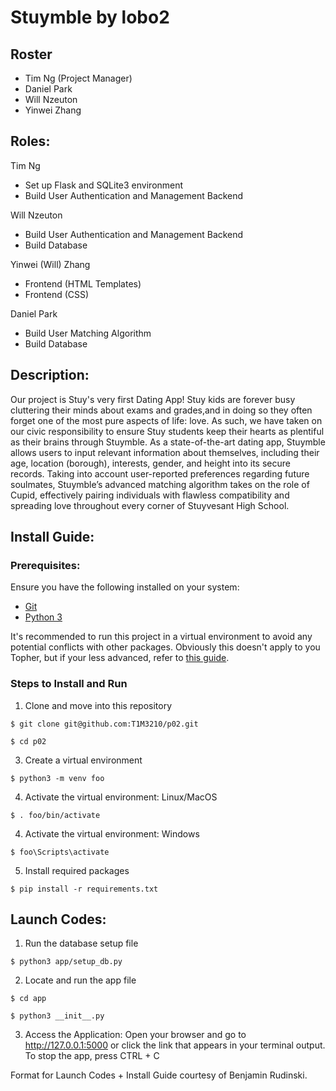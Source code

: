# Stuymble by lobo2
## Roster
- Tim Ng (Project Manager)
- Daniel Park
- Will Nzeuton
- Yinwei Zhang

## Roles:
Tim Ng 
- Set up Flask and SQLite3 environment
- Build User Authentication and Management Backend

Will Nzeuton
- Build User Authentication and Management Backend
- Build Database

Yinwei (Will) Zhang
- Frontend (HTML Templates)
- Frontend (CSS)

Daniel Park
- Build User Matching Algorithm
- Build Database

## Description:
Our project is Stuy's very first Dating App! Stuy kids are forever busy cluttering their minds about exams and grades,and in doing so they often forget one of the most pure aspects of life: love. As such, we have taken on our civic responsibility to ensure Stuy students keep their hearts as plentiful as their brains through Stuymble. As a state-of-the-art dating app, Stuymble allows users to input relevant information about themselves, including their age, location (borough), interests, gender, and height into its secure records. Taking into account user-reported preferences regarding future soulmates, Stuymble’s advanced matching algorithm takes on the role of Cupid, effectively pairing individuals with flawless compatibility and spreading love throughout every corner of Stuyvesant High School.

## Install Guide:
### Prerequisites: 
Ensure you have the following installed on your system:
- [Git](https://git-scm.com/book/en/v2/Getting-Started-Installing-Git)
- [Python 3](https://www.python.org/downloads/)

It's recommended to run this project in a virtual environment to avoid any potential conflicts with other packages. Obviously this doesn't apply to you Topher, but if your less advanced, refer to [this guide](https://novillo-cs.github.io/apcsa/tools/).

### Steps to Install and Run
1. Clone and move into this repository
```
$ git clone git@github.com:T1M3210/p02.git
```
```
$ cd p02
```
3. Create a virtual environment
```
$ python3 -m venv foo
```

4. Activate the virtual environment: Linux/MacOS
```
$ . foo/bin/activate
```
4. Activate the virtual environment: Windows
```
$ foo\Scripts\activate
```
5. Install required packages
```
$ pip install -r requirements.txt
```
## Launch Codes: 
1. Run the database setup file
``` 
$ python3 app/setup_db.py
```
2. Locate and run the app file
``` 
$ cd app
```
``` 
$ python3 __init__.py
```
3. Access the Application: Open your browser and go to http://127.0.0.1:5000 or click the link that appears in your terminal output.
To stop the app, press CTRL + C

Format for Launch Codes + Install Guide courtesy of Benjamin Rudinski. 

